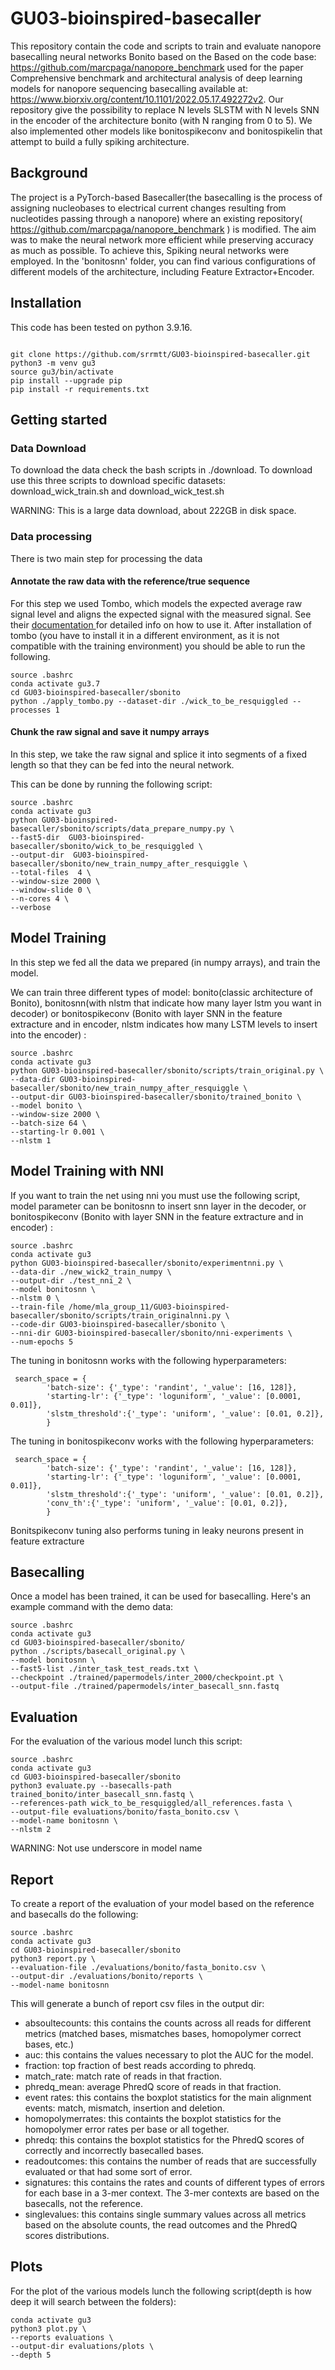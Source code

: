 # GU03-bioinspired-basecaller
This repository contain the code and scripts to train and evaluate nanopore basecalling neural networks Bonito based on the Based on the code base: https://github.com/marcpaga/nanopore_benchmark used for the paper Comprehensive benchmark and architectural analysis of deep learning models for nanopore sequencing basecalling available at: https://www.biorxiv.org/content/10.1101/2022.05.17.492272v2. Our repository give the possibility to replace N levels SLSTM with N levels SNN in the encoder of the architecture bonito (with N ranging from 0 to 5). We also implemented other models like bonitospikeconv and bonitospikelin that attempt to build a fully spiking architecture.

## Background
The project is a PyTorch-based Basecaller(the basecalling is the process of assigning nucleobases to electrical current changes resulting from nucleotides passing through a nanopore) where an existing repository( https://github.com/marcpaga/nanopore_benchmark ) is modified. The aim was to make the neural network more efficient while preserving accuracy as much as possible. To achieve this, Spiking neural networks were employed. In the 'bonitosnn' folder, you can find various configurations of different models of the architecture, including Feature Extractor+Encoder.

## Installation
This code has been tested on python 3.9.16.
```

git clone https://github.com/srrmtt/GU03-bioinspired-basecaller.git
python3 -m venv gu3
source gu3/bin/activate
pip install --upgrade pip
pip install -r requirements.txt

```
## Getting started
### Data Download
To download the data check the bash scripts in ./download.
To download use this three scripts to download specific datasets: download_wick_train.sh and download_wick_test.sh

WARNING: This is a large data download, about 222GB in disk space.
### Data processing
There is two main step for processing the data
#### Annotate the raw data with the reference/true sequence
For this step we used Tombo, which models the expected average raw signal level and aligns the expected signal with the measured signal. See their [documentation ](https://nanoporetech.github.io/tombo/resquiggle.html) for detailed info on how to use it.
After installation of tombo (you have to install it in a different environment, as it is not compatible with the training environment) you should be able to run the following.
```
source .bashrc
conda activate gu3.7
cd GU03-bioinspired-basecaller/sbonito
python ./apply_tombo.py --dataset-dir ./wick_to_be_resquiggled --processes 1

```
#### Chunk the raw signal and save it numpy arrays
In this step, we take the raw signal and splice it into segments of a fixed length so that they can be fed into the neural network.

This can be done by running the following script:
```
source .bashrc
conda activate gu3
python GU03-bioinspired-basecaller/sbonito/scripts/data_prepare_numpy.py \
--fast5-dir  GU03-bioinspired-basecaller/sbonito/wick_to_be_resquiggled \
--output-dir  GU03-bioinspired-basecaller/sbonito/new_train_numpy_after_resquiggle \
--total-files  4 \
--window-size 2000 \
--window-slide 0 \
--n-cores 4 \
--verbose
```
## Model Training
In this step we fed all the data we prepared (in numpy arrays), and train the model.

We can train three different types of model: bonito(classic architecture of Bonito), bonitosnn(with nlstm that indicate how many layer lstm you want in decoder) or bonitospikeconv (Bonito with layer SNN in the feature extracture and in encoder, nlstm indicates how many LSTM levels to insert into the encoder) :
```
source .bashrc
conda activate gu3
python GU03-bioinspired-basecaller/sbonito/scripts/train_original.py \
--data-dir GU03-bioinspired-basecaller/sbonito/new_train_numpy_after_resquiggle \
--output-dir GU03-bioinspired-basecaller/sbonito/trained_bonito \
--model bonito \
--window-size 2000 \
--batch-size 64 \
--starting-lr 0.001 \
--nlstm 1

```
## Model Training with NNI
If you want to train the net using nni you must use the following script, model parameter can be bonitosnn to insert snn layer in the decoder, or bonitospikeconv  (Bonito with layer SNN in the feature extracture and in encoder) :
```
source .bashrc
conda activate gu3
python GU03-bioinspired-basecaller/sbonito/experimentnni.py \
--data-dir ./new_wick2_train_numpy \
--output-dir ./test_nni_2 \
--model bonitosnn \
--nlstm 0 \
--train-file /home/mla_group_11/GU03-bioinspired-basecaller/sbonito/scripts/train_originalnni.py \
--code-dir GU03-bioinspired-basecaller/sbonito \
--nni-dir GU03-bioinspired-basecaller/sbonito/nni-experiments \
--num-epochs 5
```
The tuning in bonitosnn works with the following hyperparameters:
```
 search_space = {
        'batch-size': {'_type': 'randint', '_value': [16, 128]},
        'starting-lr': {'_type': 'loguniform', '_value': [0.0001, 0.01]},
        'slstm_threshold':{'_type': 'uniform', '_value': [0.01, 0.2]},
        }
```
The tuning in bonitospikeconv works with the following hyperparameters:
```
 search_space = {
        'batch-size': {'_type': 'randint', '_value': [16, 128]},
        'starting-lr': {'_type': 'loguniform', '_value': [0.0001, 0.01]},
        'slstm_threshold':{'_type': 'uniform', '_value': [0.01, 0.2]},
        'conv_th':{'_type': 'uniform', '_value': [0.01, 0.2]},
        }
```
Bonitspikeconv tuning also performs tuning in leaky neurons present in feature extracture

## Basecalling
Once a model has been trained, it can be used for basecalling. Here's an example command with the demo data:
```
source .bashrc
conda activate gu3
cd GU03-bioinspired-basecaller/sbonito/
python ./scripts/basecall_original.py \
--model bonitosnn \
--fast5-list ./inter_task_test_reads.txt \
--checkpoint ./trained/papermodels/inter_2000/checkpoint.pt \
--output-file ./trained/papermodels/inter_basecall_snn.fastq
```

## Evaluation
For the evaluation of the various model lunch this script:
```
source .bashrc
conda activate gu3
cd GU03-bioinspired-basecaller/sbonito
python3 evaluate.py --basecalls-path trained_bonito/inter_basecall_snn.fastq \
--references-path wick_to_be_resquiggled/all_references.fasta \
--output-file evaluations/bonito/fasta_bonito.csv \
--model-name bonitosnn \
--nlstm 2
```
WARNING: Not use underscore in model name

## Report
To create a report of the evaluation of your model based on the reference and basecalls do the following:
```
source .bashrc
conda activate gu3
cd GU03-bioinspired-basecaller/sbonito
python3 report.py \
--evaluation-file ./evaluations/bonito/fasta_bonito.csv \
--output-dir ./evaluations/bonito/reports \
--model-name bonitosnn
```
This will generate a bunch of report csv files in the output dir:

* absoultecounts: this contains the counts across all reads for different metrics (matched bases, mismatches bases, homopolymer correct bases, etc.)
* auc: this contains the values necessary to plot the AUC for the model.
* fraction: top fraction of best reads according to phredq.
* match_rate: match rate of reads in that fraction.
* phredq_mean: average PhredQ score of reads in that fraction.
* event rates: this contains the boxplot statistics for the main alignment events: match, mismatch, insertion and deletion.
* homopolymerrates: this containts the boxplot statistics for the homopolymer error rates per base or all together.
* phredq: this contains the boxplot statistics for the PhredQ scores of correctly and incorrectly basecalled bases.
* readoutcomes: this contains the number of reads that are successfully evaluated or that had some sort of error.
* signatures: this contains the rates and counts of different types of errors for each base in a 3-mer context. The 3-mer contexts are based on the basecalls, not the reference.
* singlevalues: this contains single summary values across all metrics based on the absolute counts, the read outcomes and the PhredQ scores distributions.

## Plots
For the plot of the various models lunch the following script(depth is how deep it will search between the folders):
```
conda activate gu3
python3 plot.py \
--reports evaluations \
--output-dir evaluations/plots \
--depth 5
```
